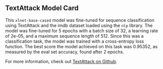 ## TextAttack Model Card
This `xlnet-base-cased` model was fine-tuned for sequence classification using TextAttack 
and the imdb dataset loaded using the `nlp` library. The model was fine-tuned 
for 5 epochs with a batch size of 32, a learning 
rate of 2e-05, and a maximum sequence length of 512. 
Since this was a classification task, the model was trained with a cross-entropy loss function. 
The best score the model achieved on this task was 0.95352, as measured by the 
eval set accuracy, found after 2 epochs.

For more information, check out [TextAttack on Github](https://github.com/QData/TextAttack).
